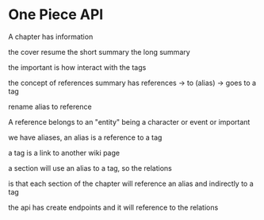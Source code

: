# One Piece API

A chapter has information

the cover resume
the short summary
the long summary

the important is how interact with the tags

the concept of references
summary has references -> to (alias) -> goes to a tag

rename alias to reference

A reference belongs to an "entity" being a character or event or important

we have aliases, an alias is a reference to a tag

a tag is a link to another wiki page

a section will use an alias to a tag, so the relations

is that each section of the chapter will reference an alias
and indirectly to a tag


the api has create endpoints and it will reference to the relations
